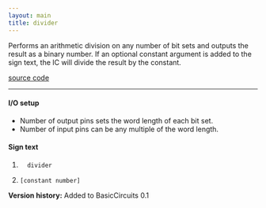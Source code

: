 ```yaml
---
layout: main
title: divider
---
```


Performs an arithmetic division on any number of bit sets and outputs the result as a binary number.
If an optional constant argument is added to the sign text, the IC will divide the result by the constant.

[source code](https://github.com/eisental/BasicCircuits/blob/master/src/main/java/org/tal/basiccircuits/divider.java)

* * *


#### I/O setup 
* Number of output pins sets the word length of each bit set.  
* Number of input pins can be any multiple of the word length.

#### Sign text
1. `   divider   `

2. ` [constant number]  `

__Version history:__ Added to BasicCircuits 0.1
